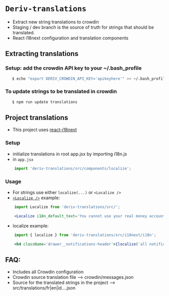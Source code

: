 # `Deriv-translations`
>
* Extract new string translations to crowdin
* Staging / dev branch is the source of truth for strings that should be translated.
* React i18next configuration and translation components
>


## Extracting translations
### Setup: add the crowdin API key to your ~/.bash_profile
```sh
   $ echo "export DERIV_CROWDIN_API_KEY='apikeyhere'" >> ~/.bash_profile
```
### To update strings to be translated in crowdin
```sh
   $ npm run update translations
```

## Project translations
* This project uses [react-i18next](https://react.i18next.com)

### Setup
* initialize translations in root app.jsx by importing i18n.js
* in `app.jsx`
```jsx
    import 'deriv-translations/src/components/localize';
```
### Usage
* For strings use either `localize(...)` or `<Localize />`
* [`<Localize />`](https://react.i18next.com/latest/trans-component) example:
```jsx
    import Localize from 'deriv-translations/src/';

    <Localize i18n_default_text='You cannot use your real money account with {{website_name}} at this time.' values={{ website_name }} />
```
* localize example:
```jsx
    import { localize } from 'deriv-translations/src/i18next/i18n';

    <h4 className='drawer__notifications-header'>{localize('all notifications')}</h4>
```



>
## FAQ:
* Includes all Crowdin configuration
* Crowdin source translation file --> crowdin/messages.json
* Source for the translated strings in the project --> src/translations/fr|en|id....json